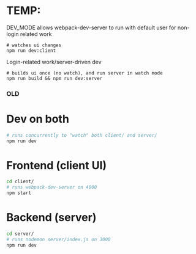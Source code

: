 # TEMP: 

DEV_MODE allows webpack-dev-server to run with default user
for non-login related work

```
# watches ui changes
npm run dev:client
```

Login-related work/server-driven dev

```
# builds ui once (no watch), and run server in watch mode
npm run build && npm run dev:server
```

### OLD

# Dev on both

```bash
# runs concurrently to "watch" both client/ and server/
npm run dev
```

# Frontend (client UI)

```bash
cd client/
# runs webpack-dev-server on 4000
npm start
```

# Backend (server)

```bash
cd server/
# runs nodemon server/index.js on 3000
npm run dev
```